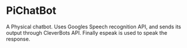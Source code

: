 # PiChatBot
A Physical chatbot. 
Uses Googles Speech recognition API, and sends its output through CleverBots API. Finally espeak is used to speak the response.
